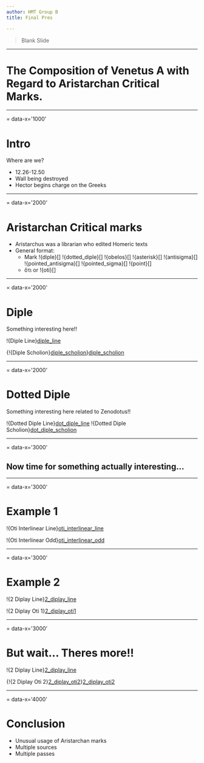 ```yaml
---
author: HMT Group B
title: Final Pres

---
```

> Blank Slide

---
# The Composition of Venetus A with Regard to Aristarchan Critical Marks.

---
= data-x='1000'
# Intro

Where are we?

- 12.26-12.50
- Wall being destroyed
- Hector begins charge on the Greeks

---
= data-x='2000'
# Aristarchan Critical marks

- Aristarchus was a librarian who edited Homeric texts
- General format:
	- Mark !{diple}[] !{dotted_diple}[] !{obelos}[] !{asterisk}[] !{antisigma}[] !{pointed_antisigma}[] !{pointed_sigma}[] !{point}[]
	- ὅτι or !{oti}[]

[oti]: urn:cite:hmt:vaimg.VA155RN-0327@0.6981,0.6494,0.0126,0.0094
[diple]: urn:cite:hmt:vaimg.VA101RN-0273@0.1792,0.2434,0.015,0.0158
[dotted_diple]: urn:cite:hmt:vaimg.VA101RN-0273@0.1752,0.4185,0.02,0.0128
[obelos]: urn:cite:hmt:vaimg.VA101RN-0273@0.1722,0.4703,0.018,0.0128
[asterisk]: urn:cite:hmt:vaimg.VA101RN-0273@0.1542,0.5079,0.019,0.0165
[antisigma]: urn:cite:hmt:vaimg.VA111RN-0283@0.1912,0.3546,0.012,0.0158
[pointed_antisigma]: urn:cite:hmt:vaimg.VA028RN-0029@0.1512,0.3043,0.019,0.0195
[pointed_sigma]: urn:cite:hmt:vaimg.VA028RN-0029@0.1532,0.5139,0.017,0.0128
[point]: urn:cite:hmt:vaimg.VA111RN-0283@0.1832,0.4448,0.018,0.0165

---
= data-x='2000'
# Diple

Something interesting here!!

!{Diple Line}[diple_line]

{!{Diple Scholion}[diple_scholion]}[diple_scholion]

[diple_line]: urn:cite:hmt:vaimg.VA155RN-0327@0.1556,0.4027,0.4554,0.0267
[diple_scholion]: urn:cite:hmt:vaimg.VA155RN-0327@0.1151,0.648,0.6713,0.0753

---
= data-x='2000'
# Dotted Diple

Something interesting here related to Zenodotus!!

!{Dotted Diple Line}[dot_diple_line]
!{Dotted Diple Scholion}[dot_diple_scholion]

[dot_diple_line]: urn:cite:hmt:vaimg.VA155RN-0327@0.1509,0.3619,0.4517,0.0296
[dot_diple_scholion]: urn:cite:hmt:vaimg.VA155RN-0327@0.5942,0.5861,0.1935,0.0647

---
= data-x='3000'
## Now time for something actually interesting...

---
= data-x='3000'
# Example 1

!{Oti Interlinear Line}[oti_interlinear_line]

!{Oti Interlinear Odd}[oti_interlinear_odd]

[oti_interlinear_line]: urn:cite:hmt:vaimg.VA155RN-0327@0.1527,0.5132,0.4564,0.031
[oti_interlinear_odd]: urn:cite:hmt:vaimg.VA155RN-0327@0.3355,0.5125,0.1003,0.0303

---
= data-x='3000'
# Example 2

!{2 Diplay Line}[2_diplay_line]

!{2 Diplay Oti 1}[2_diplay_oti1]

[2_diplay_line]: urn:cite:hmt:vaimg.VA155RN-0327@0.1443,0.5906,0.4461,0.0296
[2_diplay_oti1]:urn:cite:hmt:vaimg.VA155RN-0327@0.1313,0.7385,0.6422,0.0259

---
= data-x='3000'
# But wait... Theres more!!

!{2 Diplay Line}[2_diplay_line]

{!{2 Diplay Oti 2}[2_diplay_oti2]}[2_diplay_oti2]

[2_diplay_oti2]: urn:cite:hmt:vaimg.VA155RN-0327@0.3732,0.5922,0.2081,0.0256


---
= data-x='4000'
# Conclusion

- Unusual usage of Aristarchan marks
- Multiple sources
- Multiple passes